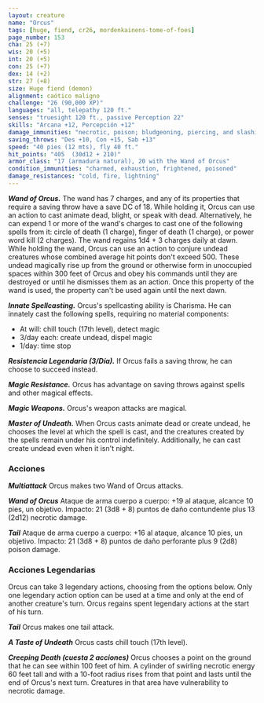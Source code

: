 ```yaml
---
layout: creature
name: "Orcus"
tags: [huge, fiend, cr26, mordenkainens-tome-of-foes]
page_number: 153
cha: 25 (+7)
wis: 20 (+5)
int: 20 (+5)
con: 25 (+7)
dex: 14 (+2)
str: 27 (+8)
size: Huge fiend (demon)
alignment: caótico maligno
challenge: "26 (90,000 XP)"
languages: "all, telepathy 120 ft."
senses: "truesight 120 ft., passive Perception 22"
skills: "Arcana +12, Percepción +12"
damage_immunities: "necrotic, poison; bludgeoning, piercing, and slashing from nonmagical attacks"
saving_throws: "Des +10, Con +15, Sab +13"
speed: "40 pies (12 mts), fly 40 ft."
hit_points: "405  (30d12 + 210)"
armor_class: "17 (armadura natural), 20 with the Wand of Orcus"
condition_immunities: "charmed, exhaustion, frightened, poisoned"
damage_resistances: "cold, fire, lightning"
---
```


***Wand of Orcus.*** The wand has 7 charges, and any of its properties that require a saving throw have a save DC of 18. While holding it, Orcus can use an action to cast animate dead, blight, or speak with dead. Alternatively, he can expend 1 or more of the wand's charges to cast one of the following spells from it: circle of death (1 charge), finger of death (1 charge), or power word kill (2 charges). The wand regains 1d4 + 3 charges daily at dawn.
While holding the wand, Orcus can use an action to conjure undead creatures whose combined average hit points don't exceed 500. These undead magically rise up from the ground or otherwise form in unoccupied spaces within 300 feet of Orcus and obey his commands until they are destroyed or until he dismisses them as an action. Once this property of the wand is used, the property can't be used again until the next dawn.

***Innate Spellcasting.*** Orcus's spellcasting ability is Charisma. He can innately cast the following spells, requiring no material components:
* At will: chill touch (17th level), detect magic
* 3/day each: create undead, dispel magic
* 1/day: time stop

***Resistencia Legendaria (3/Día).*** If Orcus fails a saving throw, he can choose to succeed instead.

***Magic Resistance.*** Orcus has advantage on saving throws against spells and other magical effects.

***Magic Weapons.*** Orcus's weapon attacks are magical.

***Master of Undeath.*** When Orcus casts animate dead or create undead, he chooses the level at which the spell is cast, and the creatures created by the spells remain under his control indefinitely. Additionally, he can cast create undead even when it isn't night.

### Acciones

***Multiattack*** Orcus makes two Wand of Orcus attacks.

***Wand of Orcus*** Ataque de arma cuerpo a cuerpo: +19 al ataque, alcance 10 pies, un objetivo. Impacto: 21 (3d8 + 8) puntos de daño contundente plus 13 (2d12) necrotic damage.

***Tail*** Ataque de arma cuerpo a cuerpo: +16 al ataque, alcance 10 pies, un objetivo. Impacto: 21 (3d8 + 8) puntos de daño perforante plus 9 (2d8) poison damage.

### Acciones Legendarias

Orcus can take 3 legendary actions, choosing from the options below. Only one legendary action option can be used at a time and only at the end of another creature's turn. Orcus regains spent legendary actions at the start of his turn.

***Tail*** Orcus makes one tail attack.

***A Taste of Undeath*** Orcus casts chill touch (17th level).

***Creeping Death (cuesta 2 acciones)*** Orcus chooses a point on the ground that he can see within 100 feet of him. A cylinder of swirling necrotic energy 60 feet tall and with a 10-foot radius rises from that point and lasts until the end of Orcus's next turn. Creatures in that area have vulnerability to necrotic damage.